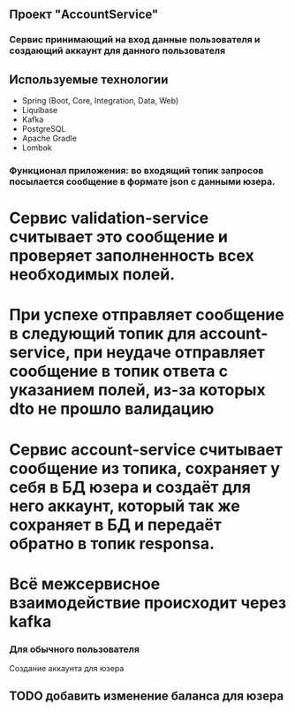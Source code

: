 ## Проект "AccountService"
### Сервис принимающий на вход данные пользователя и создающий аккаунт для данного пользователя
## Используемые технологии
* Spring (Boot, Core, Integration, Data, Web)
* Liquibase
* Kafka
* PostgreSQL
* Apache Gradle
* Lombok
### Функционал приложения: во входящий топик запросов посылается сообщение в формате json с данными юзера. 
# Сервис validation-service считывает это сообщение и проверяет заполненность всех необходимых полей.
# При успехе отправляет сообщение в следующий топик для account-service, при неудаче отправляет сообщение в топик ответа с указанием полей, из-за которых dto не прошло валидацию
# Сервис account-service считывает сообщение из топика, сохраняет у себя в БД юзера и создаёт для него аккаунт, который так же сохраняет в БД и передаёт обратно в топик responsа.
# Всё межсервисное взаимодействие происходит через kafka
### Для обычного пользователя
Создание аккаунта для юзера
## TODO добавить изменение баланса для юзера 
